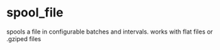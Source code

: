 # spool_file
spools a file in configurable batches and intervals.  works with flat files or .gziped files
